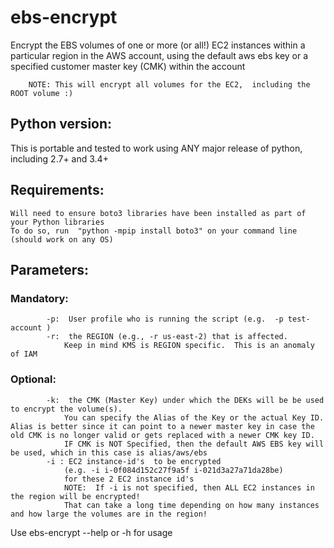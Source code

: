 # ebs-encrypt
Encrypt the EBS volumes of one or more (or all!) EC2 instances within a particular region in the AWS account, using the default aws ebs key or a specified customer master key (CMK) within the account



        NOTE: This will encrypt all volumes for the EC2,  including the ROOT volume :)

## Python version:  
This is portable and tested to work using ANY major release of python, 
                    including 2.7+ and 3.4+

## Requirements:
    Will need to ensure boto3 libraries have been installed as part of your Python libraries
    To do so, run  "python -mpip install boto3" on your command line (should work on any OS)

## Parameters: 

### Mandatory:
            -p:  User profile who is running the script (e.g.  -p test-account )
            -r:  the REGION (e.g., -r us-east-2) that is affected.  
                Keep in mind KMS is REGION specific.  This is an anomaly of IAM 
### Optional: 
            -k:  the CMK (Master Key) under which the DEKs will be be used to encrypt the volume(s). 
                You can specify the Alias of the Key or the actual Key ID.  Alias is better since it can point to a newer master key in case the old CMK is no longer valid or gets replaced with a newer CMK key ID. 
                IF CMK is NOT Specified, then the default AWS EBS key will be used, which in this case is alias/aws/ebs
            -i : EC2 instance-id's  to be encrypted 
                (e.g. -i i-0f084d152c27f9a5f i-021d3a27a71da28be) 
                for these 2 EC2 instance id's
                NOTE:  If -i is not specified, then ALL EC2 instances in the region will be encrypted!  
                That can take a long time depending on how many instances and how large the volumes are in the region!

Use ebs-encrypt --help or -h   for usage            